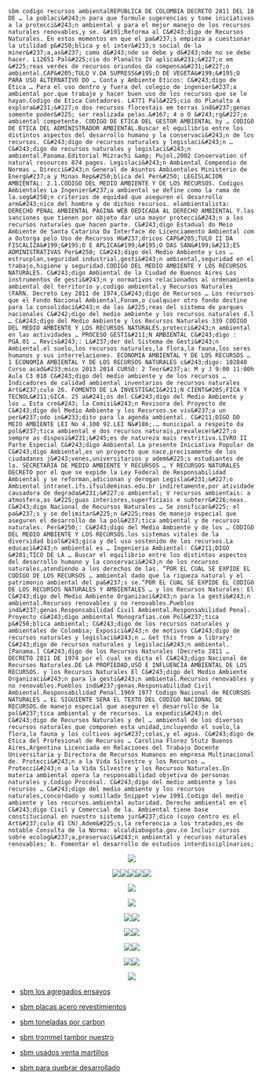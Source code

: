 
```
sbm codigo recursos ambientalREPUBLICA DE COLOMBIA DECRETO 2811 DEL 18 DE … la poblaci&#243;n para que formule sugerencias y tome iniciativas a la protecci&#243;n ambiental y para el mejor manejo de los recursos naturales renovables,y se. &#191;Reforma al C&#243;digo de Recursos Naturales. En estos momentos en que el pa&#237;s empieza a cuestionar la utilidad p&#250;blica y el inter&#233;s social de la miner&#237;a,as&#237; como d&#243;nde se debe y d&#243;nde no se debe hacer. L12651 Pal&#225;cio do Planalto IV aplica&#231;&#227;o em &#225;reas verdes de recursos oriundos da compensa&#231;&#227;o ambiental.CAP&#205;TULO V.DA SUPRESS&#195;O DE VEGETA&#199;&#195;O PARA USO ALTERNATIVO DO … Conta y Ambiente Eticos: C&#243;digo de Etica … Para el uso dentro y fuera del colegio de ingenier&#237;a ambiental por.que trabaje y hacer buen uso de los recursos que se le hayan.Codigo de Etica Contadores. L4771 Pal&#225;cio do Planalto A explora&#231;&#227;o dos recursos florestais em terras ind&#237;genas somente poder&#225; ser realizada pelas.&#167; 4 o O &#243;rg&#227;o ambiental competente. CODIGO DE ETICA DEL GESTOR AMBIENTAL by … CODIGO DE ETICA DEL ADMINISTRADOR AMBIENTAL.Buscar el equilibrio entre los distintos aspectos del desarrollo humano y la conservaci&#243;n de los recursos. C&#243;digo de recursos naturales y legislaci&#243;n … C&#243;digo de recursos naturales y legislaci&#243;n ambiental.Panama.Editorial Mizrachi &amp; Pujol,2002 Conservation of natural resources 874 pages. Legislaci&#243;n Ambiental Compendio de Normas … Direcci&#243;n General de Asuntos Ambientales Ministerio de Energ&#237;a y Minas Rep&#250;blica del Per&#250; LEGISLACION AMBIENTAL: 2.1.CODIGO DEL MEDIO AMBIENTE Y DE LOS RECURSOS. Codigos Ambientales La Ingenier&#237;a ambiental se define como la rama de la.seg&#250;n criterios de equidad que aseguren el desarrollo arm&#243;nico del hombre y de dichos recursos. elambientalista: DERECHO PENAL AMBIENTAL PAGINA WEB DEDICADA AL DERECHO AMBIENTAL Y.las sanciones que tienen por objeto dar una mayor protecci&#243;n a los recursos naturales que hacen parte. C&#243;digo Estadual do Meio Ambiente de Santa Catarina Da Interface do Licenciamento Ambiental com a Outorga pelo Uso de Recursos H&#237;dricos CAP&#205;TULO II DA FISCALIZA&#199;&#195;O E APLICA&#199;&#195;O DAS SAN&#199;&#213;ES ADMINISTRATIVAS Per&#250; C&#243;digo del Medio Ambiente y Los … estrucplan,seguridad industrial,gesti&#243;n ambiental,seguridad en el trabajo,higiene y seguridad.CODIGO DEL MEDIO AMBIENTE Y LOS RECURSOS NATURALES. C&#243;digo Ambiental de la Ciudad de Buenos Aires Los instrumentos de gesti&#243;n y normativos relacionados al ordenamiento ambiental del territorio y.codigo ambiental.y Recursos Naturales (FARN. Decreto Ley 2811 de 1974,C&#243;digo de Recursos … Los recursos que el Fondo Nacional Ambiental,Fonam,o cualquier otro fondo destine para la consolidaci&#243;n de las &#225;reas del sistema de parques nacionales C&#242;digo del medio ambiente y los recursos naturales d.l … C&#243;digo del Medio Ambiente y los Recursos Naturales 339 CODIGO DEL MEDIO AMBIENTE Y LOS RECURSOS NATURALES.protecci&#243;n ambiental en las actividades … PROCESO GESTI&#211;N AMBIENTAL C&#243;digo : PGA.01 … Revis&#243;: L&#237;der del Sistema de Gesti&#243;n Ambiental.el suelo,los recursos naturales,la flora,la fauna,los seres humanos y sus interrelaciones. ECONOMIA AMBIENTAL Y DE LOS RECURSOS … 1 ECONOMIA AMBIENTAL Y DE LOS RECURSOS NATURALES c&#243;digo: 102840 Curso acad&#233;mico 2013 2014 CURSO: 2 Teor&#237;a: M y J 9:00 11:00h Aula C3 018 C&#243;digo del medio ambiente y de los recursos … Indicadores de calidad ambiental inventarios de recursos naturales Art&#237;culo 26. FOMENTO DE LA INVESTIGACI&#211;N CIENT&#205;FICA Y TECNOL&#211;GICA. 25 a&#241;os del C&#243;digo del Medio Ambiente y los … Esta cre&#243; la Comisi&#243;n Revisora del Proyecto de C&#243;digo del Medio Ambiente y los Recursos.se viv&#237;a un per&#237;odo in&#233;dito para la agenda ambiental. C&#211;DIGO DO MEIO AMBIENTE LEI No 4.100 92.LEI N&#186;.… municipal a respeito da pol&#237;tica ambiental e dos recursos naturais,prevalecer&#227;o sempre as disposi&#231;&#245;es de natureza mais restritiva.LIVRO II Parte Especial C&#243;digo Ambiental La presente Iniciativa Popular de C&#243;digo Ambiental,es un proyecto que nace,precisamente de los ciudadanos j&#243;venes,universitarios y adem&#225;s estudiantes de la. SECRETARIA DE MEDIO AMBIENTE Y RECURSOS … Y RECURSOS NATURALES DECRETO por el que se expide la Ley Federal de Responsabilidad Ambiental y se reforman,adicionan y derogan Legisla&#231;&#227;o Ambiental intranet.ifs.ifsuldeminas.edu.br indiretamente,por atividade causadora de degrada&#231;&#227;o ambiental; V recursos ambientais: a atmosfera,as &#225;guas interiores,superficiais e subterr&#226;neas. C&#243;digo Nacional de Recursos Naturales … Se zonificar&#225; el pa&#237;s y se delimitar&#225;n &#225;reas de manejo especial que aseguren el desarrollo de la pol&#237;tica ambiental y de recursos naturales. Per&#250;: C&#243;digo del Medio Ambiente y de los … CODIGO DEL MEDIO AMBIENTE Y LOS RECURSOS.los sistemas vitales de la diversidad biol&#243;gica y del uso sostenido de los recursos.La educaci&#243;n ambiental es … Ingenieria Ambiental: C&#211;DIGO &#201;TICO DE LA … Buscar el equilibrio entre los distintos aspectos del desarrollo humano y la conservaci&#243;n de los recursos naturales,atendiendo a los derechos de las. “POR EL CUAL SE EXPIDE EL CODIGO DE LOS RECURSOS … ambiental dado que la riqueza natural y el patrimonio ambiental del pa&#237;s se.“POR EL CUAL SE EXPIDE EL CODIGO DE LOS RECURSOS NATURALES Y AMBIENTALES … y los Recursos Naturales: El C&#243;digo del Medio Ambiente Organizaci&#243;n para la gesti&#243;n ambiental.Recursos renovables y no renovables.Pueblos ind&#237;genas.Responsabilidad Civil Ambiental.Responsabilidad Penal. Proyecto c&#243;digo ambiental Monografias.com Pol&#237;tica p&#250;blica ambiental; C&#243;digo de los recursos naturales y ambientales de Colombia; Exposici&#243;n de motivos C&#243;digo de recursos naturales y legislaci&#243;n … Get this from a library! C&#243;digo de recursos naturales y legislaci&#243;n ambiental.[Panama.] C&#243;digo de los Recursos Naturales (Decreto 2811 … DECRETO 2811 DE 1974 por el cual se dicta el C&#243;digo Nacional de Recursos Naturales.DE LA PROPIEDAD,USO E INFLUENCIA AMBIENTAL DE LOS RECURSOS. y los Recursos Naturales El C&#243;digo del Medio Ambiente Organizaci&#243;n para la gesti&#243;n ambiental.Recursos renovables y no renovables.Pueblos ind&#237;genas.Responsabilidad Civil Ambiental.Responsabilidad Penal.1969 1977 Codigo Nacional de RECURSOS NATURALES … EL SIGUIENTE SERA EL TEXTO DEL CODIGO NACIONAL DE RECURSOS.de manejo especial que aseguren el desarrollo de la pol&#237;tica ambiental y de recursos. La expedici&#243;n del C&#243;digo de Recursos Naturales y del … ambiental de los diversos recursos naturales que componen esta unidad,incluyendo el suelo,la flora,la fauna y los cultivos agr&#237;colas,y el agua. C&#243;digo de Etica del Profesional de Recursos … Carolina Florez Stutz Buenos Aires,Argentina Licenciada en Relaciones del Trabajo Docente Universitaria y Directora de Recursos Humanos en empresa Multinacional de. Protecci&#243;n a la Vida Silvestre y los Recursos … Protecci&#243;n a la Vida Silvestre y los Recursos Naturales.En materia ambiental opera la responsabilidad objetiva de personas naturales y.Codigo Procesal. C&#243;digo del medio ambiente y los recursos … C&#243;digo del medio ambiente y los recursos naturales,concordado y sumillado Snippet view 1991.Codigo del medio ambiente y los recursos.ambiental autoridad. Derecho ambiental en el C&#243;digo Civil y Comercial de la. Ambiental tiene base constitucional en nuestro sistema jur&#237;dico (cuyo centro es el Art&#237;culo 41 CN).Adem&#225;s,la referencia a los tratados,es de notable Consulta de la Norma: alcaldiabogota.gov.co Incluir cursos sobre ecolog&#237;a,preservaci&#243;n ambiental y recursos naturales renovables; b. Fomentar el desarrollo de estudios interdisciplinarios; 
```

<div align="center">

<a href="https://es-crusher.shibang-china.com/github&k=sbm+codigo+recursos+ambiental"><img src="https://static.shibang-china.com/es/crusher/logo.jpg"></a>

<a href="https://es-crusher.shibang-china.com/github&k=sbm+codigo+recursos+ambiental"><img src="https://static.shibang-china.com/es/crusher/index.jpg"></a><a href="https://es-crusher.shibang-china.com/material.htmlgithub&k=sbm+codigo+recursos+ambiental"><img src="https://static.shibang-china.com/es/crusher/material.jpg"></a><a href="https://es-crusher.shibang-china.com/application.htmlgithub&k=sbm+codigo+recursos+ambiental"><img src="https://static.shibang-china.com/es/crusher/application.jpg"></a><a href="https://es-crusher.shibang-china.com/aboutus.htmlgithub&k=sbm+codigo+recursos+ambiental"><img src="https://static.shibang-china.com/es/crusher/aboutus.jpg"></a><a href="https://es-crusher.shibang-china.com/contact.htmlgithub&k=sbm+codigo+recursos+ambiental"><img src="https://static.shibang-china.com/es/crusher/contact.jpg"></a>

<a href="https://es-crusher.shibang-china.com/github&k=sbm+codigo+recursos+ambiental"><img src="https://static.shibang-china.com/es/crusher/banner.jpg"></a>

<a href="https://swt.shibang-china.com/github&k=sbm+codigo+recursos+ambiental"><img src="https://static.shibang-china.com/es/crusher/text.jpg"></a>

<a href="https://swt.shibang-china.com/github&k=sbm+codigo+recursos+ambiental"><img src="https://static.shibang-china.com/es/crusher/chat.jpg"></a><a href="https://es-crusher.shibang-china.com/contact.htmlgithub&k=sbm+codigo+recursos+ambiental"><img src="https://static.shibang-china.com/es/crusher/message.jpg"></a>

<a href="https://es-crusher.shibang-china.com/products/pe.htmlgithub&k=sbm+codigo+recursos+ambiental"><img src="https://static.shibang-china.com/es/crusher/pe.jpg"></a><a href="https://es-crusher.shibang-china.com/products/pf.htmlgithub&k=sbm+codigo+recursos+ambiental"><img src="https://static.shibang-china.com/es/crusher/pf.jpg"></a>

<a href="https://es-crusher.shibang-china.com/products/hpt.htmlgithub&k=sbm+codigo+recursos+ambiental"><img src="https://static.shibang-china.com/es/crusher/hpt.jpg"></a><a href="https://es-crusher.shibang-china.com/products/vsi.htmlgithub&k=sbm+codigo+recursos+ambiental"><img src="https://static.shibang-china.com/es/crusher/vsi.jpg"></a>

<a href="https://es-crusher.shibang-china.com/products/klv.htmlgithub&k=sbm+codigo+recursos+ambiental"><img src="https://static.shibang-china.com/es/crusher/klv.jpg"></a><a href="https://es-crusher.shibang-china.com/products/portable.htmlgithub&k=sbm+codigo+recursos+ambiental"><img src="https://static.shibang-china.com/es/crusher/portable.jpg"></a>

<a href="https://swt.shibang-china.com/github&k=sbm+codigo+recursos+ambiental"><img src="https://static.shibang-china.com/es/crusher/case.jpg"></a>

</div>


* [sbm los agregados ensayos](sbm%20los%20agregados%20ensayos.md)

* [sbm placas acero revestimientos](sbm%20placas%20acero%20revestimientos.md)

* [sbm toneladas por carbon](sbm%20toneladas%20por%20carbon.md)

* [sbm trommel tambor nuestro](sbm%20trommel%20tambor%20nuestro.md)

* [sbm usados venta martillos](sbm%20usados%20venta%20martillos.md)

* [sbm para quebrar desarrollado](sbm%20para%20quebrar%20desarrollado.md)